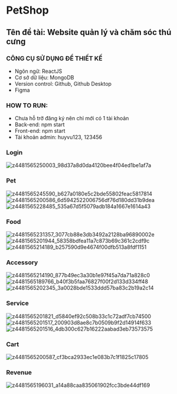 # PetShop
## Tên đề tài: Website quản lý và chăm sóc thú cưng
### CÔNG CỤ SỬ DỤNG ĐỂ THIẾT KẾ
- Ngôn ngữ: ReactJS
- Cơ sở dữ liệu: MongoDB
- Version control: Github, Github Desktop
- Figma
### HOW TO RUN:
- Chưa hỗ trỡ đăng ký nên chỉ mới có 1 tài khoản
- Back-end: npm start
- Front-end: npm start
- Tài khoản admin: huyvu123, 123456
### Login
![z4481565250003_98d37a8d0da4120bee4f04ed1be1af7a](https://github.com/hvuquang/PetShop/assets/113155975/a6623d2f-17f4-4678-8d84-7c10356ad1c7)
### Pet
![z4481565245590_b627a0180e5c2bde55802feac5817814](https://github.com/hvuquang/PetShop/assets/113155975/7e2e7eb2-884f-4dc4-8f39-50c1dad37678)
![z4481565200586_6d5942522006756df76d180dd31b9dea](https://github.com/hvuquang/PetShop/assets/113155975/1a4d56f9-c3fd-40b6-a1e5-cd83890ccab9)
![z4481565228485_535a67d5f5079adb184a1667e1614a43](https://github.com/hvuquang/PetShop/assets/113155975/60d23eb1-0f8c-4a50-97c9-4470242ee645)
### Food
![z4481565231357_3077cb88e3db3492a2128ba96890002e](https://github.com/hvuquang/PetShop/assets/113155975/85ec5273-bf10-419a-9563-89f69d5ba29d)
![z4481565201944_58358bdfea11a7c873b69c361c2cdf9c](https://github.com/hvuquang/PetShop/assets/113155975/6d41d9b3-215c-4691-9e82-cd7aab9a03a6)
![z4481565214189_b257590d9e4674f00dfb513a8fdf1151](https://github.com/hvuquang/PetShop/assets/113155975/f2865808-fce4-4cbd-8fa3-25832c6b8474)
### Accessory
![z4481565214190_877b49ec3a30b1e97f45a7da71a828c0](https://github.com/hvuquang/PetShop/assets/113155975/ab0dace4-e2f2-4b98-995a-5092e13abb71)
![z4481565189766_b40f3b5faa76827f00f2d133d334ff48](https://github.com/hvuquang/PetShop/assets/113155975/a627ee81-ef0b-4ae7-866d-1b2839ae40c3)
![z4481565202345_3a0028bde1533ddd57ba83c2b19a2c14](https://github.com/hvuquang/PetShop/assets/113155975/98de213a-eff9-417a-99d6-d82cc7b84346)
### Service
![z4481565201821_d5840ef92c508b33c1c72adf7cb74500](https://github.com/hvuquang/PetShop/assets/113155975/aa2b70a9-d864-4b08-8f7f-bf705193645c)
![z4481565201517_200903d8ae8c7b0509b9f2d14914f633](https://github.com/hvuquang/PetShop/assets/113155975/5794716f-32d2-4724-8060-84598ad55b43)
![z4481565201516_4db300c627b16222aabad3eb73573575](https://github.com/hvuquang/PetShop/assets/113155975/751a51dd-07f8-4447-b0f4-dda928783fe5)
### Cart
![z4481565200587_cf3bca2933ec1e083b7c1f1825c17805](https://github.com/hvuquang/PetShop/assets/113155975/e668d37f-e12e-49ed-8940-30d9cc4e0106)
### Revenue
![z4481565196031_a14a88caa835061902fcc3bde44df169](https://github.com/hvuquang/PetShop/assets/113155975/c541154d-b28c-4387-a14d-33ad041d1e6b)
